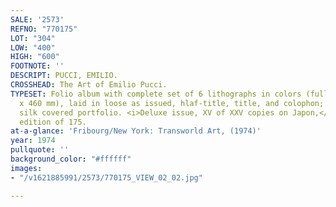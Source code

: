 ```yaml
---
SALE: '2573'
REFNO: "770175"
LOT: "304"
LOW: "400"
HIGH: "600"
FOOTNOTE: ''
DESCRIPT: PUCCI, EMILIO.
CROSSHEAD: The Art of Emilio Pucci.
TYPESET: Folio album with complete set of 6 lithographs in colors (full sheets, 650
  x 460 mm), laid in loose as issued, hlaf-title, title, and colophon; original woven
  silk covered portfolio. <i>Deluxe issue, XV of XXV copies on Japon,</i> from a total
  edition of 175.
at-a-glance: 'Fribourg/New York: Transworld Art, (1974)'
year: 1974
pullquote: ''
background_color: "#ffffff"
images:
- "/v1621885991/2573/770175_VIEW_02_02.jpg"

---
```

